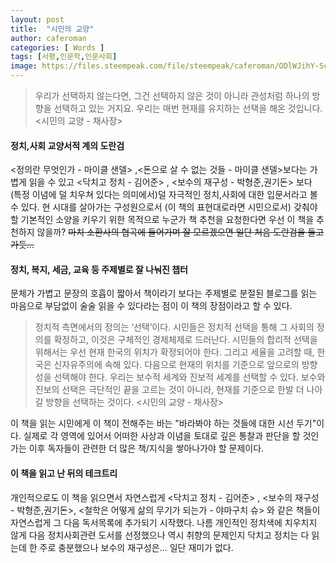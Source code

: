 ```yaml
---
layout: post
title:  "시민의 교양"
author: caferoman
categories: [ Words ]
tags: [서평,인문학,인문사회]
image: https://files.steempeak.com/file/steempeak/caferoman/ODlWJihY-Screenshot_20200529-1001232.png
---
```


> 우리가 선택하지 않는다면, 그건 선택하지 않은 것이 아니라 관성처럼 하나의 방향을 선택하고 있는 거지요. 우리는 매번 현재를 유지하는 선택을 해온 것입니다. <시민의 교양 - 채사장>

#### 정치,사회 교양서적 계의 도란검

<정의란 무엇인가 - 마이클 샌델> ,<돈으로 살 수 없는 것들 - 마이클 샌델>보다는 가볍게 읽을 수 있고 <닥치고 정치 - 김어준> , <보수의 재구성 - 박형준,권기돈> 보다 (특정 이념에 덜 치우쳐 있다는 의미에서)덜 자극적인 정치,사회에 대한 입문서라고 볼 수 있다.
현 시대를 살아가는 구성원으로서 (이 책의 표현대로라면 시민으로서) 갖춰야할 기본적인 소양을 키우기 위한 목적으로 누군가 책 추천을 요청한다면 우선 이 책을 추천하지 않을까?
~~마치 소환사의 협곡에 들어가며 잘 모르겠으면 일단 처음 도란검을 들고 가듯...~~

#### 정치, 복지, 세금, 교육 등 주제별로 잘 나눠진 챕터

문체가 가볍고 문장의 호흡이 짧아서 책이라기 보다는 주제별로 분절된 블로그를 읽는 마음으로 부담없이 술술 읽을 수 있다라는 점이 이 책의 장점이라고 할 수 있다.

> 정치적 측면에서의 정의는 ‘선택’이다. 시민들은 정치적 선택을 통해 그 사회의 정의를 확정하고, 이것은 구체적인 경제체제로 드러난다. 시민들의 합리적 선택을 위해서는 우선 현재 한국의 위치가 확정되어야 한다. 그리고 세율을 고려할 때, 한국은 신자유주의에 속해 있다. 다음으로 현재의 위치를 기준으로 앞으로의 방향성을 선택해야 한다. 우리는 보수적 세계와 진보적 세계를 선택할 수 있다. 보수와 진보의 선택은 극단적인 끝을 고르는 것이 아니라, 현재를 기준으로 한발 더 나아갈 방향을 선택하는 것이다. <시민의 교양 - 채사장>

이 책을 읽는 시민에게 이 책이 전해주는 바는 "바라봐야 하는 것들에 대한 시선 두기"이다.
실제로 각 영역에 있어서 어떠한 사상과 이념을 토대로 깊은 통찰과 판단을 할 것인가는 이후 독자들이 관련한 더 많은 책/지식을 쌓아나가야 할 문제이다.

#### 이 책을 읽고 난 뒤의 테크트리

개인적으로도 이 책을 읽으면서 자연스럽게 <닥치고 정치 - 김어준> , <보수의 재구성 - 박형준,권기돈>, <철학은 어떻게 삶의 무기가 되는가 - 야마구치 슈> 와 같은 책들이 자연스럽게 그 다음 독서목록에 추가되기 시작했다.
나름 개인적인 정치색에 치우치지 않게 다음 정치사회관련 도서를 선정했으나 역시 취향의 문제인지 닥치고 정치는 다 읽는데 한 주로 충분했으나 보수의 재구성은... 일단 재미가 없다.